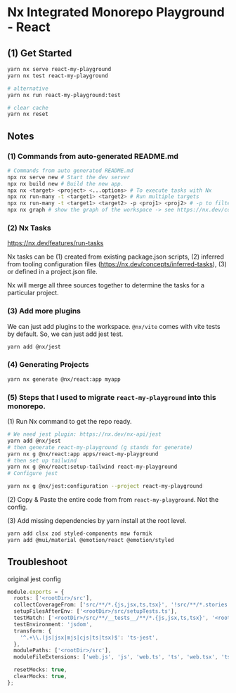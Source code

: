 # Nx Integrated Monorepo Playground - React

## (1) Get Started

```bash
yarn nx serve react-my-playground
yarn nx test react-my-playground

# alternative
yarn nx run react-my-playground:test

# clear cache
yarn nx reset
```

## Notes

### (1) Commands from auto-generated README.md

```bash
# Commands from auto generated README.md
npx nx serve new # Start the dev server
npx nx build new # Build the new app.
npx nx <target> <project> <...options> # To execute tasks with Nx
npx nx run-many -t <target1> <target2> # Run multiple targets
npx nx run-many -t <target1> <target2> -p <proj1> <proj2> # -p to filter projects
npx nx graph # show the graph of the workspace -> see https://nx.dev/core-features/explore-graph
```

### (2) Nx Tasks

https://nx.dev/features/run-tasks

Nx tasks can be
(1) created from existing package.json scripts,
(2) inferred from tooling configuration files (https://nx.dev/concepts/inferred-tasks),
(3) or defined in a project.json file.

Nx will merge all three sources together to determine the tasks for a particular project.

### (3) Add more plugins

We can just add plugins to the workspace. `@nx/vite` comes with vite tests by default. So, we can just add jest test.

```bash
yarn add @nx/jest
```

### (4) Generating Projects

```bash
yarn nx generate @nx/react:app myapp
```

### (5) Steps that I used to migrate `react-my-playground` into this monorepo.

(1) Run Nx command to get the repo ready.

```bash
# We need jest plugin: https://nx.dev/nx-api/jest
yarn add @nx/jest
# then generate react-my-playground (g stands for generate)
yarn nx g @nx/react:app apps/react-my-playground
# then set up tailwind
yarn nx g @nx/react:setup-tailwind react-my-playground
# Configure jest

yarn nx g @nx/jest:configuration --project react-my-playground
```

(2) Copy & Paste the entire code from from `react-my-playground`. Not the config.

(3) Add missing dependencies by yarn install at the root level.

```bash
yarn add clsx zod styled-components msw formik
yarn add @mui/material @emotion/react @emotion/styled
```

## Troubleshoot

original jest config

```ts
module.exports = {
  roots: ['<rootDir>/src'],
  collectCoverageFrom: ['src/**/*.{js,jsx,ts,tsx}', '!src/**/*.stories.{ts,tsx}', '!src/**/*.styled.{ts,tsx}', '!src/components/PDF/PDF.ts', '!src/index.tsx', '!src/styles/*', '!src/types/*'],
  setupFilesAfterEnv: ['<rootDir>/src/setupTests.ts'],
  testMatch: ['<rootDir>/src/**/__tests__/**/*.{js,jsx,ts,tsx}', '<rootDir>/src/**/*.{spec,test}.{js,jsx,ts,tsx}'],
  testEnvironment: 'jsdom',
  transform: {
    '^.+\\.(js|jsx|mjs|cjs|ts|tsx)$': 'ts-jest',
  },
  modulePaths: ['<rootDir>/src'],
  moduleFileExtensions: ['web.js', 'js', 'web.ts', 'ts', 'web.tsx', 'tsx', 'json', 'web.jsx', 'jsx', 'node'],

  resetMocks: true,
  clearMocks: true,
};
```
